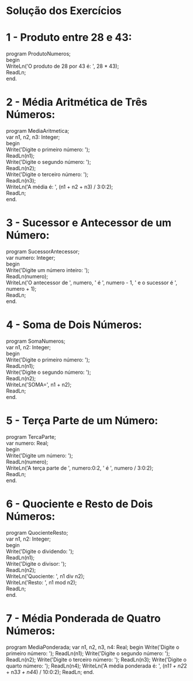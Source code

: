 # Solução dos Exercícios  
# 1 - Produto entre 28 e 43:  

program ProdutoNumeros;  
begin  
    WriteLn('O produto de 28 por 43 é: ', 28 * 43);  
    ReadLn;  
end.  

# 2 - Média Aritmética de Três Números:  

program MediaAritmetica;  
var n1, n2, n3: Integer;  
begin  
    Write('Digite o primeiro número: ');  
    ReadLn(n1);  
    Write('Digite o segundo número: ');  
    ReadLn(n2);  
    Write('Digite o terceiro número: ');  
    ReadLn(n3);  
    WriteLn('A média é: ', (n1 + n2 + n3) / 3:0:2);  
    ReadLn;  
end.  

# 3 - Sucessor e Antecessor de um Número:

program SucessorAntecessor;  
var numero: Integer;  
begin  
  Write('Digite um número inteiro: ');  
  ReadLn(numero);  
  WriteLn('O antecessor de ', numero, ' é ', numero - 1, ' e o sucessor é ', numero + 1);  
  ReadLn;  
end.  

# 4 - Soma de Dois Números:

program SomaNumeros;  
var n1, n2: Integer;  
begin  
  Write('Digite o primeiro número: ');  
  ReadLn(n1);  
  Write('Digite o segundo número: ');  
  ReadLn(n2);  
  WriteLn('SOMA=', n1 + n2);  
  ReadLn;  
end.  

# 5 - Terça Parte de um Número:

program TercaParte;  
var numero: Real;  
begin  
  Write('Digite um número: ');  
  ReadLn(numero);  
  WriteLn('A terça parte de ', numero:0:2, ' é ', numero / 3:0:2);  
  ReadLn;  
end.  

# 6 - Quociente e Resto de Dois Números:

program QuocienteResto;  
var n1, n2: Integer;  
begin  
  Write('Digite o dividendo: ');  
  ReadLn(n1);  
  Write('Digite o divisor: ');  
  ReadLn(n2);  
  WriteLn('Quociente: ', n1 div n2);  
  WriteLn('Resto: ', n1 mod n2);  
  ReadLn;  
end.  

# 7 - Média Ponderada de Quatro Números:

program MediaPonderada;
var n1, n2, n3, n4: Real;
begin
  Write('Digite o primeiro número: ');
  ReadLn(n1);
  Write('Digite o segundo número: ');
  ReadLn(n2);
  Write('Digite o terceiro número: ');
  ReadLn(n3);
  Write('Digite o quarto número: ');
  ReadLn(n4);
  WriteLn('A média ponderada é: ', (n1*1 + n2*2 + n3*3 + n4*4) / 10:0:2);
  ReadLn;
end.
